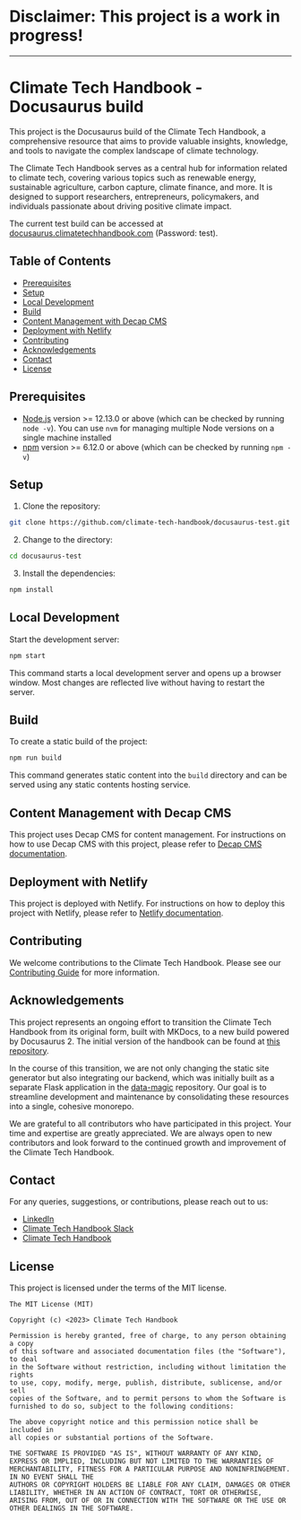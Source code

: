 # Disclaimer: This project is a work in progress!

---

# Climate Tech Handbook - Docusaurus build

This project is the Docusaurus build of the Climate Tech Handbook, a comprehensive resource that aims to provide valuable insights, knowledge, and tools to navigate the complex landscape of climate technology.

The Climate Tech Handbook serves as a central hub for information related to climate tech, covering various topics such as renewable energy, sustainable agriculture, carbon capture, climate finance, and more. It is designed to support researchers, entrepreneurs, policymakers, and individuals passionate about driving positive climate impact.

The current test build can be accessed at [docusaurus.climatetechhandbook.com](https://docusaurus.climatetechhandbook.com) (Password: test).

## Table of Contents

- [Prerequisites](#prerequisites)
- [Setup](#setup)
- [Local Development](#local-development)
- [Build](#build)
- [Content Management with Decap CMS](#content-management-with-decap-cms)
- [Deployment with Netlify](#deployment-with-netlify)
- [Contributing](#contributing)
- [Acknowledgements](#acknowledgements)
- [Contact](#contact)
- [License](#license)

## Prerequisites

- [Node.js](https://nodejs.org/en/download/) version >= 12.13.0 or above (which can be checked by running `node -v`). You can use `nvm` for managing multiple Node versions on a single machine installed
- [npm](https://www.npmjs.com/get-npm) version >= 6.12.0 or above (which can be checked by running `npm -v`)

## Setup

1. Clone the repository:

```bash
git clone https://github.com/climate-tech-handbook/docusaurus-test.git
```

2. Change to the directory:

```bash
cd docusaurus-test
```

3. Install the dependencies:

```bash
npm install
```

## Local Development

Start the development server:

```bash
npm start
```

This command starts a local development server and opens up a browser window. Most changes are reflected live without having to restart the server.

## Build

To create a static build of the project:

```bash
npm run build
```

This command generates static content into the `build` directory and can be served using any static contents hosting service.

## Content Management with Decap CMS

This project uses Decap CMS for content management. For instructions on how to use Decap CMS with this project, please refer to [Decap CMS documentation](https://www.decapcms.com/docs).

## Deployment with Netlify

This project is deployed with Netlify. For instructions on how to deploy this project with Netlify, please refer to [Netlify documentation](https://docs.netlify.com/).

## Contributing

We welcome contributions to the Climate Tech Handbook. Please see our [Contributing Guide](./CONTRIBUTING.md) for more information.

## Acknowledgements

This project represents an ongoing effort to transition the Climate Tech Handbook from its original form, built with MKDocs, to a new build powered by Docusaurus 2. The initial version of the handbook can be found at [this repository](https://github.com/climate-tech-handbook).

In the course of this transition, we are not only changing the static site generator but also integrating our backend, which was initially built as a separate Flask application in the [data-magic](https://github.com/climate-tech-handbook/data-magic) repository. Our goal is to streamline development and maintenance by consolidating these resources into a single, cohesive monorepo.

We are grateful to all contributors who have participated in this project. Your time and expertise are greatly appreciated. We are always open to new contributors and look forward to the continued growth and improvement of the Climate Tech Handbook.

## Contact

For any queries, suggestions, or contributions, please reach out to us:

- [LinkedIn](https://www.linkedin.com/company/climate-tech-handbook/)
- [Climate Tech Handbook Slack](https://join.slack.com/t/climatetechhandbook/shared_invite/zt-1vmjruywg-obVgfVcum2DDy3wFm6fOVA)
- [Climate Tech Handbook](https://www.climatetechhandbook.com/)

## License

This project is licensed under the terms of the MIT license.

```License
The MIT License (MIT)

Copyright (c) <2023> Climate Tech Handbook

Permission is hereby granted, free of charge, to any person obtaining a copy
of this software and associated documentation files (the "Software"), to deal
in the Software without restriction, including without limitation the rights
to use, copy, modify, merge, publish, distribute, sublicense, and/or sell
copies of the Software, and to permit persons to whom the Software is
furnished to do so, subject to the following conditions:

The above copyright notice and this permission notice shall be included in
all copies or substantial portions of the Software.

THE SOFTWARE IS PROVIDED "AS IS", WITHOUT WARRANTY OF ANY KIND, EXPRESS OR IMPLIED, INCLUDING BUT NOT LIMITED TO THE WARRANTIES OF MERCHANTABILITY, FITNESS FOR A PARTICULAR PURPOSE AND NONINFRINGEMENT. IN NO EVENT SHALL THE
AUTHORS OR COPYRIGHT HOLDERS BE LIABLE FOR ANY CLAIM, DAMAGES OR OTHER LIABILITY, WHETHER IN AN ACTION OF CONTRACT, TORT OR OTHERWISE, ARISING FROM, OUT OF OR IN CONNECTION WITH THE SOFTWARE OR THE USE OR OTHER DEALINGS IN THE SOFTWARE.
```
